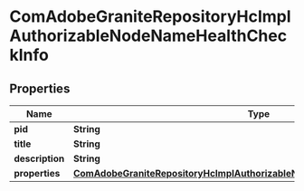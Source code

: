 

# ComAdobeGraniteRepositoryHcImplAuthorizableNodeNameHealthCheckInfo

## Properties

Name | Type | Description | Notes
------------ | ------------- | ------------- | -------------
**pid** | **String** |  |  [optional]
**title** | **String** |  |  [optional]
**description** | **String** |  |  [optional]
**properties** | [**ComAdobeGraniteRepositoryHcImplAuthorizableNodeNameHealthCheckProperties**](ComAdobeGraniteRepositoryHcImplAuthorizableNodeNameHealthCheckProperties.md) |  |  [optional]



